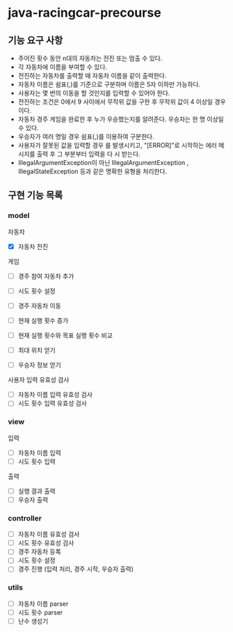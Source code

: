 # java-racingcar-precourse

## 기능 요구 사항
- 주어진 횟수 동안 n대의 자동차는 전진 또는 멈출 수 있다.
- 각 자동차에 이름을 부여할 수 있다.
- 전진하는 자동차를 출력할 때 자동차 이름을 같이 출력한다.
- 자동차 이름은 쉼표(,)를 기준으로 구분하며 이름은 5자 이하만 가능하다.
- 사용자는 몇 번의 이동을 할 것인지를 입력할 수 있어야 한다.
- 전진하는 조건은 0에서 9 사이에서 무작위 값을 구한 후 무작위 값이 4 이상일 경우이다.
- 자동차 경주 게임을 완료한 후 누가 우승했는지를 알려준다. 우승자는 한 명 이상일 수 있다.
- 우승자가 여러 명일 경우 쉼표(,)를 이용하여 구분한다.
- 사용자가 잘못된 값을 입력할 경우 를 발생시키고, "[ERROR]"로 시작하는 에러 메시지를 출력 후 그 부분부터 입력을 다
  시 받는다.
- IllegalArgumentException이 아닌 IllegalArgumentException , IllegalStateException 등과 같은 명확한 유형을 처리한다.

## 구현 기능 목록
### model
자동차
- [X] 자동차 전진

게임
- [ ] 경주 참여 자동차 추가
- [ ] 시도 횟수 설정
- [ ] 경주 자동차 이동
- [ ] 현재 실행 횟수 증가
- [ ] 현재 실행 횟수와 목표 실행 횟수 비교
- [ ] 최대 위치 얻기
- [ ] 우승자 정보 얻기


사용자 입력 유효성 검사
- [ ] 자동차 이름 입력 유효성 검사
- [ ] 시도 횟수 입력 유효성 검사

### view
입력
- [ ] 자동차 이름 입력 
- [ ] 시도 횟수 입력 

출력
- [ ] 실행 결과 출력
- [ ] 우승자 출력

### controller
- [ ] 자동차 이름 유효성 검사
- [ ] 시도 횟수 유효성 검사
- [ ] 경주 자동차 등록
- [ ] 시도 횟수 설정
- [ ] 경주 진행 (입력 처리, 경주 시작, 우승자 출력)

### utils
- [ ] 자동차 이름 parser
- [ ] 시도 횟수 parser
- [ ] 난수 생성기